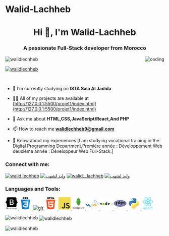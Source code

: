 # Walid-Lachheb
<h1 align="center">Hi 👋, I'm Walid-Lachheb</h1>
<h3 align="center">A passionate Full-Stack developer from Morocco</h3>

<img align="right" alt="coding"  src="https://timesoftsol.com/wp-content/uploads/2020/12/Blog-images-Web-development-803x696-2.png" style="max-width: 100%; display: inline-block;" data-target="animated-image.originalImage">


<p align="left"> <img src="https://komarev.com/ghpvc/?username=walidlechheb&label=Profile%20views&color=0e75b6&style=flat" alt="walidlechheb" /> </p>

<p align="left"> <a href="https://github.com/ryo-ma/github-profile-trophy"><img src="https://github-profile-trophy.vercel.app/?username=walidlechheb" alt="walidlechheb" /></a> </p>

<p align="left"> <a href="https://twitter.com/" target="blank"><img src="https://img.shields.io/twitter/follow/?logo=twitter&style=for-the-badge" alt="" /></a> </p>

- 🔭 I’m currently studying on **ISTA Sala Al Jadida**

- 👨‍💻 All of my projects are available at [http://127.0.0.1:5500/projet1/index.html](http://127.0.0.1:5500/projet1/index.html)

- 💬 Ask me about **HTML,CSS,JavaScript/React,And PHP**

- 📫 How to reach me **walidlechheb9@gmail.com**

- 📄 Know about my experiences [I am studying vocational training in the Digital Programming Department,Première année : Développement Web deuxième année : Développeur Web Full-Stack.]
<h3 align="left">Connect with me:</h3>
<p align="left">
<a href="https://linkedin.com/in/walid lechheb" target="blank"><img align="center" src="https://raw.githubusercontent.com/rahuldkjain/github-profile-readme-generator/master/src/images/icons/Social/linked-in-alt.svg" alt="walid lechheb" height="30" width="40" /></a>
<a href="https://fb.com/وليد لشهب" target="blank"><img align="center" src="https://raw.githubusercontent.com/rahuldkjain/github-profile-readme-generator/master/src/images/icons/Social/facebook.svg" alt="وليد لشهب" height="30" width="40" /></a>
<a href="https://instagram.com/walid__lachheb" target="blank"><img align="center" src="https://raw.githubusercontent.com/rahuldkjain/github-profile-readme-generator/master/src/images/icons/Social/instagram.svg" alt="walid__lachheb" height="30" width="40" /></a>
<a href="https://www.youtube.com/c/وليد لشهب" target="blank"><img align="center" src="https://raw.githubusercontent.com/rahuldkjain/github-profile-readme-generator/master/src/images/icons/Social/youtube.svg" alt="وليد لشهب" height="30" width="40" /></a>
</p>

<h3 align="left">Languages and Tools:</h3>
<p align="left"> <a href="https://getbootstrap.com" target="_blank" rel="noreferrer"> <img src="https://raw.githubusercontent.com/devicons/devicon/master/icons/bootstrap/bootstrap-plain-wordmark.svg" alt="bootstrap" width="40" height="40"/> </a> <a href="https://www.w3schools.com/css/" target="_blank" rel="noreferrer"> <img src="https://raw.githubusercontent.com/devicons/devicon/master/icons/css3/css3-original-wordmark.svg" alt="css3" width="40" height="40"/> </a> <a href="https://git-scm.com/" target="_blank" rel="noreferrer"> <img src="https://www.vectorlogo.zone/logos/git-scm/git-scm-icon.svg" alt="git" width="40" height="40"/> </a> <a href="https://www.w3.org/html/" target="_blank" rel="noreferrer"> <img src="https://raw.githubusercontent.com/devicons/devicon/master/icons/html5/html5-original-wordmark.svg" alt="html5" width="40" height="40"/> </a> <a href="https://developer.mozilla.org/en-US/docs/Web/JavaScript" target="_blank" rel="noreferrer"> <img src="https://raw.githubusercontent.com/devicons/devicon/master/icons/javascript/javascript-original.svg" alt="javascript" width="40" height="40"/> </a> <a href="https://www.mongodb.com/" target="_blank" rel="noreferrer"> <img src="https://raw.githubusercontent.com/devicons/devicon/master/icons/mongodb/mongodb-original-wordmark.svg" alt="mongodb" width="40" height="40"/> </a> <a href="https://www.mysql.com/" target="_blank" rel="noreferrer"> <img src="https://raw.githubusercontent.com/devicons/devicon/master/icons/mysql/mysql-original-wordmark.svg" alt="mysql" width="40" height="40"/> </a> <a href="https://nodejs.org" target="_blank" rel="noreferrer"> <img src="https://raw.githubusercontent.com/devicons/devicon/master/icons/nodejs/nodejs-original-wordmark.svg" alt="nodejs" width="40" height="40"/> </a> <a href="https://www.php.net" target="_blank" rel="noreferrer"> <img src="https://raw.githubusercontent.com/devicons/devicon/master/icons/php/php-original.svg" alt="php" width="40" height="40"/> </a> <a href="https://www.python.org" target="_blank" rel="noreferrer"> <img src="https://raw.githubusercontent.com/devicons/devicon/master/icons/python/python-original.svg" alt="python" width="40" height="40"/> </a> <a href="https://reactjs.org/" target="_blank" rel="noreferrer"> <img src="https://raw.githubusercontent.com/devicons/devicon/master/icons/react/react-original-wordmark.svg" alt="react" width="40" height="40"/> </a> </p>

<p><img align="left" src="https://github-readme-stats.vercel.app/api/top-langs?username=walidlechheb&show_icons=true&locale=en&layout=compact" alt="walidlechheb" /></p>

<p>&nbsp;<img align="center" src="https://github-readme-stats.vercel.app/api?username=walidlechheb&show_icons=true&locale=en" alt="walidlechheb" /></p>

<p><img align="center" src="https://github-readme-streak-stats.herokuapp.com/?user=walidlechheb&" alt="walidlechheb" /></p>
